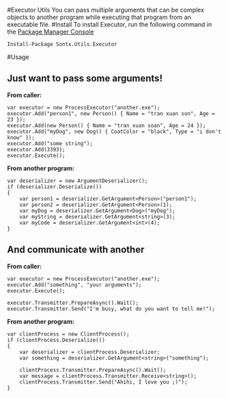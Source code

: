 #Executor Utils
You can pass multiple arguments that can be complex objects to another program while executing that program from an executable file.
#Install
To install Executor, run the following command in the [Package Manager Console](https://docs.nuget.org/docs/start-here/using-the-package-manager-console)

    Install-Package Sontx.Utils.Executor 
#Usage

Just want to pass some arguments!
---------------------------------

**From caller:**

    var executor = new ProcessExecutor("another.exe");
    executor.Add("person1", new Person() { Name = "tran xuan son", Age = 23 });
    executor.Add(new Person() { Name = "tran xuan soan", Age = 24 });
    executor.Add("myDog", new Dog() { CoatColor = "black", Type = "i don't know" });
    executor.Add("some string");
    executor.Add(3393);
    executor.Execute();
**From another program:**

    var deserializer = new ArgumentDeserializer();
    if (deserializer.Deserialize())
    {
        var person1 = deserializer.GetArgument<Person>("person1");
        var person2 = deserializer.GetArgument<Person>(1);
        var myDog = deserializer.GetArgument<Dog>("myDog");
        var myString = deserializer.GetArgument<string>(3);
        var myCode = deserializer.GetArgument<int>(4);
    }

And communicate with another
----------------------------
**From caller:**

    var executor = new ProcessExecutor("another.exe");
    executor.Add("something", "your arguments");
    executor.Execute();
    
    executor.Transmitter.PrepareAsync().Wait();
    executor.Transmitter.Send("I'm busy, what do you want to tell me!");
**From another program:**
        
    var clientProcess = new ClientProcess();
    if (clientProcess.Deserialize())
    {
        var deserializer = clientProcess.Deserializer;
        var something = deserializer.GetArgument<string>("something");
        
        clientProcess.Transmitter.PrepareAsync().Wait();
        var message = clientProcess.Transmitter.Receive<string>();
        clientProcess.Transmitter.Send("Ahihi, I love you ;)");
    }
